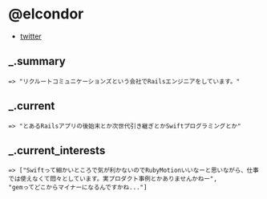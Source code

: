 @elcondor
====

- [twitter](https://twitter.com/elcondor)

_.summary
----

```ruby:
=> "リクルートコミュニケーションズという会社でRailsエンジニアをしています。"
```

_.current
----

```ruby:
=> "とあるRailsアプリの後始末とか次世代引き継ぎとかSwiftプログラミングとか"
```

_.current_interests
----

```ruby:
=> ["Swiftって細かいところで気が利かないのでRubyMotionいいなーと思いながら、仕事では使えなくて悶々としています。実プロダクト事例とかありませんかねー",
"gemってどこからマイナーになるんですかね..."]
```
